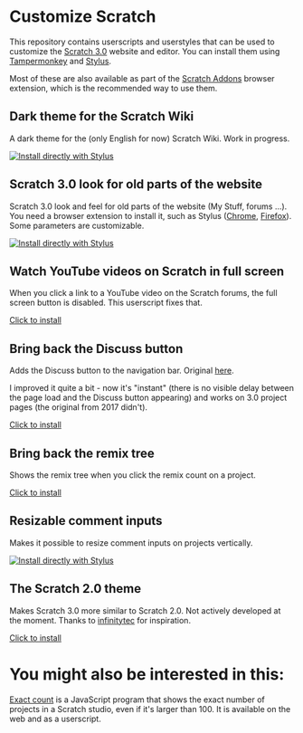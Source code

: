 # Customize Scratch

This repository contains userscripts and userstyles that can be used to customize the [Scratch 3.0](https://scratch.mit.edu/) website and editor. You can install them using [Tampermonkey](https://www.tampermonkey.net/) and [Stylus](https://github.com/openstyles/stylus).

Most of these are also available as part of the [Scratch Addons](https://scratchaddons.com/) browser extension, which is the recommended way to use them.

## Dark theme for the Scratch Wiki

A dark theme for the (only English for now) Scratch Wiki. Work in progress.

[![Install directly with Stylus](https://img.shields.io/badge/Install%20directly%20with-Stylus-00adad.svg)](https://mxmou.github.io/customize-scratch/darkWiki.user.styl)

## Scratch 3.0 look for old parts of the website

Scratch 3.0 look and feel for old parts of the website (My Stuff, forums ...). You need a browser extension to install it, such as Stylus ([Chrome](chrome.google.com/webstore/detail/stylus/clngdbkpkpeebahjckkjfobafhncgmne), [Firefox](https://addons.mozilla.org/firefox/addon/styl-us/)). Some parameters are customizable.

[![Install directly with Stylus](https://img.shields.io/badge/Install%20directly%20with-Stylus-00adad.svg)](https://mxmou.github.io/customize-scratch/scratchr2.user.css)

## Watch YouTube videos on Scratch in full screen

When you click a link to a YouTube video on the Scratch forums, the full screen button is disabled. This userscript fixes that.

[Click to install](https://mxmou.github.io/customize-scratch/scratchYtFs.user.js)

## Bring back the Discuss button

Adds the Discuss button to the navigation bar. Original [here](https://github.com/Kenny2github/kenny2github.github.io/blob/master/index/discuss.user.js).

I improved it quite a bit - now it's "instant" (there is no visible delay between the page load and the Discuss button appearing) and works on 3.0 project pages (the original from 2017 didn't).

[Click to install](https://mxmou.github.io/customize-scratch/bringItBack.user.js)

## Bring back the remix tree

Shows the remix tree when you click the remix count on a project.

[Click to install](https://mxmou.github.io/customize-scratch/remixtree.user.js)

## Resizable comment inputs

Makes it possible to resize comment inputs on projects vertically.

[![Install directly with Stylus](https://img.shields.io/badge/Install%20directly%20with-Stylus-00adad.svg)](https://mxmou.github.io/customize-scratch/resizable.user.css)

## The Scratch 2.0 theme

Makes Scratch 3.0 more similar to Scratch 2.0. Not actively developed at the moment. Thanks to [infinitytec](https://github.com/infinitytec/I-Cant-Believe-Its-Not-2) for inspiration.

[Click to install](https://mxmou.github.io/customize-scratch/scratch2Theme.user.js)

# You might also be interested in this:

[Exact count](https://github.com/mxmou/exactcount) is a JavaScript program that shows the exact number of projects in a Scratch studio, even if it's larger than 100. It is available on the web and as a userscript.
